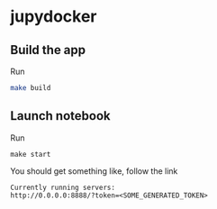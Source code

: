 # jupydocker

## Build the app

Run 
```sh
make build
```

## Launch notebook
Run
```
make start
```
You should get something like, follow the link
```
Currently running servers:
http://0.0.0.0:8888/?token=<SOME_GENERATED_TOKEN>
```
